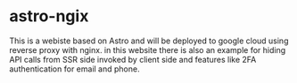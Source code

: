 # astro-ngix
This is a webiste based on Astro and will be deployed to google cloud using reverse proxy with nginx. in this website there is also an example for hiding API calls from SSR side invoked by client side and features like 2FA authentication for email and phone.
